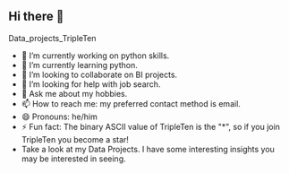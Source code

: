 ## Hi there 👋

Data_projects_TripleTen
- 🔭 I’m currently working on python skills.
- 🌱 I’m currently learning python.
- 👯 I’m looking to collaborate on BI projects.
- 🤔 I’m looking for help with job search.
- 💬 Ask me about my hobbies.
- 📫 How to reach me: my preferred contact method is email.
- 😄 Pronouns: he/him
- ⚡ Fun fact: The binary ASCII value of TripleTen is the "*", so if you join TripleTen you become a star!
- Take a look at my Data Projects. I have some interesting insights you may be interested in seeing.
